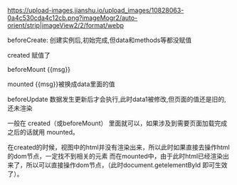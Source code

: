 https://upload-images.jianshu.io/upload_images/10828063-0a4c530cda4c12cb.png?imageMogr2/auto-orient/strip|imageView2/2/format/webp


beforeCreate:  创建实例后,初始完成,但data和methods等都没赋值

created 赋值了

beforeMount {{msg}}

mounted  {{msg}}被换成data里面的值

beforeUpdate    数据发生更新后才会执行,此时data1被修改,但页面的值还是旧的,还未渲染



一般在 created（或beforeMount） 里面就可以，如果涉及到需要页面加载完成之后的话就用 mounted。


在created的时候，视图中的html并没有渲染出来，所以此时如果直接去操作html的dom节点，一定找不到相关的元素
而在mounted中，由于此时html已经渲染出来了，所以可以直接操作dom节点，（此时document.getelementById 即可生效了）。
